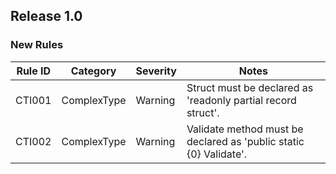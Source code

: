 ## Release 1.0

### New Rules

Rule ID | Category        | Severity | Notes
--------|-----------------|----------|--------------------
CTI001  | ComplexType     | Warning  | Struct must be declared as 'readonly partial record struct'.
CTI002  | ComplexType     | Warning  | Validate method must be declared as 'public static {0} Validate'.
